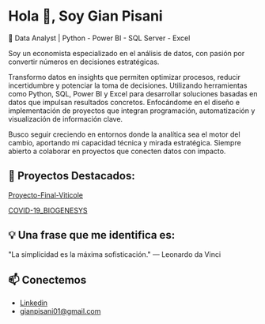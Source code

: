 # Hola 👋, Soy Gian Pisani

🎯 Data Analyst | Python - Power BI - SQL Server - Excel

Soy un economista especializado en el análisis de datos, con pasión por convertir números en decisiones estratégicas.

Transformo datos en insights que permiten optimizar procesos, reducir incertidumbre y potenciar la toma de decisiones. Utilizando herramientas como Python, SQL, Power BI y Excel para desarrollar soluciones basadas en datos que impulsan resultados concretos. Enfocándome en el diseño e implementación de proyectos que integran programación, automatización y visualización de información clave. 

Busco seguir creciendo en entornos donde la analítica sea el motor del cambio, aportando mi capacidad técnica y mirada estratégica. Siempre abierto a colaborar en proyectos que conecten datos con impacto.


## 🚀 Proyectos Destacados:
[Proyecto-Final-Viticole](https://github.com/GianniPisani/Proyecto-Final-Viticole)

[COVID-19_BIOGENESYS](https://github.com/GianniPisani/COVID-19_BIOGENESYS)


## 💡 Una frase que me identifica es:
"La simplicidad es la máxima sofisticación."
— Leonardo da Vinci


## 📫 Conectemos
- [Linkedin](www.linkedin.com/in/gian-pisani-arntsen-1b404622a)
- gianpisani01@gmail.com

